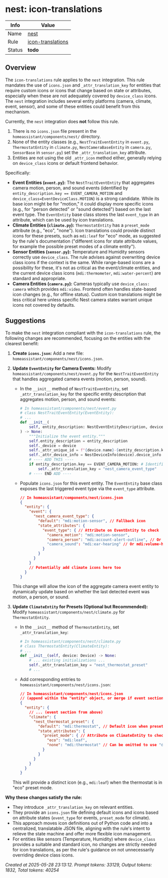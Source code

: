 # nest: icon-translations

| Info   | Value                                                                    |
|--------|--------------------------------------------------------------------------|
| Name   | [nest](https://www.home-assistant.io/integrations/nest/) |
| Rule   | [icon-translations](https://developers.home-assistant.io/docs/core/integration-quality-scale/rules/icon-translations)                                                     |
| Status | **todo**                                                                 |

## Overview

The `icon-translations` rule applies to the `nest` integration. This rule mandates the use of `icons.json` and `_attr_translation_key` for entities that require custom icons or icons that change based on state or attributes, especially when these are not adequately covered by `device_class` icons. The `nest` integration includes several entity platforms (camera, climate, event, sensor), and some of these entities could benefit from this mechanism.

Currently, the `nest` integration does **not** follow this rule.
1.  There is no `icons.json` file present in the `homeassistant/components/nest/` directory.
2.  None of the entity classes (e.g., `NestTraitEventEntity` in `event.py`, `ThermostatEntity` in `climate.py`, `NestCameraBaseEntity` in `camera.py`, `SensorBase` in `sensor.py`) set the `_attr_translation_key` attribute.
3.  Entities are not using the old `_attr_icon` method either, generally relying on `device_class` icons or default frontend behavior.

Specifically:
*   **Event Entities (`event.py`):** The `NestTraitEventEntity` that aggregates camera motion, person, and sound events (identified by `entity_description.key == EVENT_CAMERA_MOTION` and `device_class=EventDeviceClass.MOTION`) is a strong candidate. While its base icon might be for "motion," it could display more specific icons (e.g., for "person detected" or "sound detected") based on the last event type. The `EventEntity` base class stores the last `event_type` in an attribute, which can be used by icon translations.
*   **Climate Entities (`climate.py`):** `ThermostatEntity` has a `preset_mode` attribute (e.g., "eco", "none"). Icon translations could provide distinct icons for these presets, such as `mdi:leaf` for "eco" mode, as suggested by the rule's documentation ("different icons for state attribute values, for example the possible preset modes of a climate entity").
*   **Sensor Entities (`sensor.py`):** Temperature and Humidity sensors correctly use `device_class`. The rule advises against overwriting device class icons if the context is the same. While range-based icons are a possibility for these, it's not as critical as the event/climate entities, and the current device class icons (`mdi:thermometer`, `mdi:water-percent`) are standard and appropriate.
*   **Camera Entities (`camera.py`):** Cameras typically use `device_class: camera` which provides `mdi:video`. Frontend often handles state-based icon changes (e.g., for offline status). Custom icon translations might be less critical here unless specific Nest camera states warrant unique icons not covered by defaults.

## Suggestions

To make the `nest` integration compliant with the `icon-translations` rule, the following changes are recommended, focusing on the entities with the clearest benefit:

1.  **Create `icons.json`:**
    Add a new file: `homeassistant/components/nest/icons.json`.

2.  **Update `EventEntity` for Camera Events:**
    Modify `homeassistant/components/nest/event.py` for the `NestTraitEventEntity` that handles aggregated camera events (motion, person, sound).

    *   In the `__init__` method of `NestTraitEventEntity`, set `_attr_translation_key` for the specific entity description that aggregates motion, person, and sound events:
        ```python
        # In homeassistant/components/nest/event.py
        # class NestTraitEventEntity(EventEntity):
        # ...
        def __init__(
            self, entity_description: NestEventEntityDescription, device: Device
        ) -> None:
            """Initialize the event entity."""
            self.entity_description = entity_description
            self._device = device
            self._attr_unique_id = f"{device.name}-{entity_description.key}"
            self._attr_device_info = NestDeviceInfo(device).device_info
            # ---- ADD THIS ----
            if entity_description.key == EVENT_CAMERA_MOTION: # Identifies the aggregate camera event entity
                self._attr_translation_key = "nest_camera_event_type"
            # ---- END ADD ----
        ```

    *   Populate `icons.json` for this event entity. The `EventEntity` base class exposes the last triggered event type via the `event_type` attribute.
        ```json
        // In homeassistant/components/nest/icons.json
        {
          "entity": {
            "event": {
              "nest_camera_event_type": {
                "default": "mdi:motion-sensor", // Fallback icon
                "state_attributes": {
                  "event_type": { // Attribute on EventEntity to check
                    "camera_motion": "mdi:motion-sensor",
                    "camera_person": "mdi:account-alert-outline", // Or mdi:walk
                    "camera_sound": "mdi:ear-hearing" // Or mdi:volume-high
                  }
                }
              }
            }
            // Potentially add climate icons here too
          }
        }
        ```
    This change will allow the icon of the aggregate camera event entity to dynamically update based on whether the last detected event was motion, a person, or sound.

3.  **Update `ClimateEntity` for Presets (Optional but Recommended):**
    Modify `homeassistant/components/nest/climate.py` for `ThermostatEntity`.

    *   In the `__init__` method of `ThermostatEntity`, set `_attr_translation_key`:
        ```python
        # In homeassistant/components/nest/climate.py
        # class ThermostatEntity(ClimateEntity):
        # ...
        def __init__(self, device: Device) -> None:
            # ... existing initializations ...
            self._attr_translation_key = "nest_thermostat_preset"
            # ...
        ```

    *   Add corresponding entries to `homeassistant/components/nest/icons.json`:
        ```json
        // In homeassistant/components/nest/icons.json
        // (append within the "entity" object, or merge if event section already exists)
        {
          "entity": {
            // ... (event section from above)
            "climate": {
              "nest_thermostat_preset": {
                "default": "mdi:thermostat", // Default icon when preset_mode is 'none' or unknown
                "state_attributes": {
                  "preset_mode": { // Attribute on ClimateEntity to check
                    "eco": "mdi:leaf",
                    "none": "mdi:thermostat" // Can be omitted to use "default"
                  }
                }
              }
            }
          }
        }
        ```
    This will provide a distinct icon (e.g., `mdi:leaf`) when the thermostat is in "eco" preset mode.

**Why these changes satisfy the rule:**
*   They introduce `_attr_translation_key` on relevant entities.
*   They provide an `icons.json` file defining default icons and icons based on attribute states (`event_type` for events, `preset_mode` for climate).
*   This approach moves icon definitions out of Python code and into a centralized, translatable JSON file, aligning with the rule's intent to relieve the state machine and offer more flexible icon management.
*   For entities like sensors (Temperature, Humidity) where `device_class` provides a suitable and standard icon, no changes are strictly needed for icon translations, as per the rule's guidance on not unnecessarily overriding device class icons.

_Created at 2025-05-28 23:13:12. Prompt tokens: 33129, Output tokens: 1832, Total tokens: 40254_
